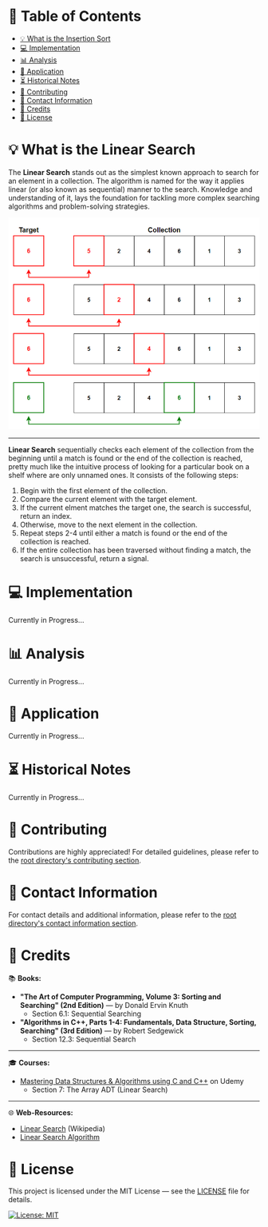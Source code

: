 # &#128209; Table of Contents
- [💡 What is the Insertion Sort](#-what-is-the-insertion-sort)
- [💻 Implementation](#-implementation)
- [📊 Analysis](#-analysis)
- [📝 Application](#-application)
- [⏳ Historical Notes](#-historical-notes)
- [🤝 Contributing](#-contributing)
- [📧 Contact Information](#-contact-information)
- [🙏 Credits](#-credits)
- [🔏 License](#-license)



# &#128161; What is the Linear Search
The **Linear Search** stands out as the simplest known approach to search for an element in a collection. The algorithm is named for the way it applies linear (or also known as sequential) manner to the search. Knowledge and understanding of it, lays the foundation for tackling more complex searching algorithms and problem-solving strategies.
<p align="center"><img src="./img/LinearSearch.png"/></p>

---
**Linear Search** sequentially checks each element of the collection from the beginning until a match is found or the end of the collection is reached, pretty much like the intuitive process of looking for a particular book on a shelf where are only unnamed ones. It consists of the following steps:
1. Begin with the first element of the collection.
2. Compare the current element with the target element.
3. If the current elment matches the target one, the search is successful, return an index.
4. Otherwise, move to the next element in the collection.
5. Repeat steps 2-4 until either a match is found or the end of the collection is reached.
6. If the entire collection has been traversed without finding a match, the search is unsuccessful, return a signal.



# &#x1F4BB; Implementation
Currently in Progress...



# &#128202; Analysis
Currently in Progress...



# &#128221; Application
Currently in Progress...



# &#x23F3; Historical Notes
Currently in Progress...



# &#129309; Contributing
Contributions are highly appreciated! For detailed guidelines, please refer to the [root directory's contributing section](../../../#-contributing).



# &#128231; Contact Information
For contact details and additional information, please refer to the [root directory's contact information section](../../../#-contact-information).



# &#128591; Credits
&#128218; **Books:**
- **"The Art of Computer Programming, Volume 3: Sorting and Searching" (2nd Edition)** — by Donald Ervin Knuth
  - Section 6.1: Sequential Searching
- **"Algorithms in C++, Parts 1-4: Fundamentals, Data Structure, Sorting, Searching" (3rd Edition)** — by Robert Sedgewick
  - Section 12.3: Sequential Search 

---  
&#127891; **Courses:**
- [Mastering Data Structures & Algorithms using C and C++](https://www.udemy.com/course/datastructurescncpp/) on Udemy
   - Section 7: The Array ADT (Linear Search)

---  
&#127760; **Web-Resources:**  
- [Linear Search](https://en.wikipedia.org/wiki/Linear_search) (Wikipedia)
- [Linear Search Algorithm](https://www.geeksforgeeks.org/linear-search/)



# &#128271; License
This project is licensed under the MIT License — see the [LICENSE](https://github.com/vezzolter/DSA/blob/main/LICENSE) file for details.

[![License: MIT](https://img.shields.io/badge/License-MIT-yellow.svg)](https://opensource.org/licenses/MIT)
